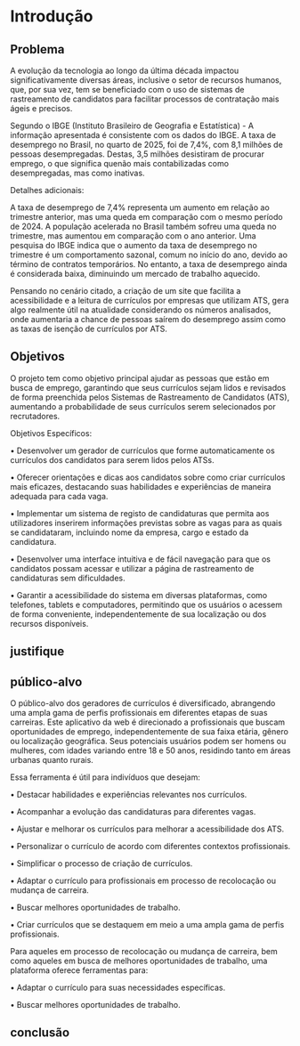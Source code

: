 # Introdução

## Problema
A evolução da tecnologia ao longo da última década impactou significativamente diversas áreas, inclusive o setor de recursos humanos, que, por sua vez, tem se beneficiado com o uso de sistemas de rastreamento de candidatos para facilitar processos de contratação mais ágeis e precisos.


Segundo o IBGE (Instituto Brasileiro de Geografia e Estatística) - A informação apresentada é consistente com os dados do IBGE. A taxa de desemprego no Brasil, no quarto de 2025, foi de 7,4%, com 8,1 milhões de pessoas desempregadas. Destas, 3,5 milhões desistiram de procurar emprego, o que significa quenão mais contabilizadas como desempregadas, mas como inativas. 

Detalhes adicionais:

A taxa de desemprego de 7,4% representa um aumento em relação ao trimestre anterior, mas uma queda em comparação com o mesmo período de 2024.
A população acelerada no Brasil também sofreu uma queda no trimestre, mas aumentou em comparação com o ano anterior.
Uma pesquisa do IBGE indica que o aumento da taxa de desemprego no trimestre é um comportamento sazonal, comum no início do ano, devido ao término de contratos temporários.
No entanto, a taxa de desemprego ainda é considerada baixa, diminuindo um mercado de trabalho aquecido. 

Pensando no cenário citado, a criação de um site que facilita a acessibilidade e a leitura de currículos por empresas que utilizam ATS, gera algo realmente útil na atualidade considerando os números analisados, onde aumentaria a chance de pessoas saírem do desemprego assim como as taxas de isenção de currículos por ATS.

## Objetivos

O projeto tem como objetivo principal ajudar as pessoas que estão em busca de emprego, garantindo que seus currículos sejam lidos e revisados ​​de forma preenchida pelos Sistemas de Rastreamento de Candidatos (ATS), aumentando a probabilidade de seus currículos serem selecionados por recrutadores.

Objetivos Específicos:

• Desenvolver um gerador de currículos que forme automaticamente os currículos dos candidatos para serem lidos pelos ATSs.

• Oferecer orientações e dicas aos candidatos sobre como criar currículos mais eficazes, destacando suas habilidades e experiências de maneira adequada para cada vaga.

• Implementar um sistema de registo de candidaturas que permita aos utilizadores inserirem informações previstas sobre as vagas para as quais se candidataram, incluindo nome da empresa, cargo e estado da candidatura.

• Desenvolver uma interface intuitiva e de fácil navegação para que os candidatos possam acessar e utilizar a página de rastreamento de candidaturas sem dificuldades.

• Garantir a acessibilidade do sistema em diversas plataformas, como telefones, tablets e computadores, permitindo que os usuários o acessem de forma conveniente, independentemente de sua localização ou dos recursos disponíveis.

## justifique

## público-alvo

O público-alvo dos geradores de currículos é diversificado, abrangendo uma ampla gama de perfis profissionais em diferentes etapas de suas carreiras. Este aplicativo da web é direcionado a profissionais que buscam oportunidades de emprego, independentemente de sua faixa etária, gênero ou localização geográfica. Seus potenciais usuários podem ser homens ou mulheres, com idades variando entre 18 e 50 anos, residindo tanto em áreas urbanas quanto rurais.

Essa ferramenta é útil para indivíduos que desejam:

• Destacar habilidades e experiências relevantes nos currículos.

• Acompanhar a evolução das candidaturas para diferentes vagas.

• Ajustar e melhorar os currículos para melhorar a acessibilidade dos ATS.

• Personalizar o currículo de acordo com diferentes contextos profissionais.

• Simplificar o processo de criação de currículos.

• Adaptar o currículo para profissionais em processo de recolocação ou mudança de carreira.

• Buscar melhores oportunidades de trabalho.

• Criar currículos que se destaquem em meio a uma ampla gama de perfis profissionais.

Para aqueles em processo de recolocação ou mudança de carreira, bem como aqueles em busca de melhores oportunidades de trabalho, uma plataforma oferece ferramentas para:

• Adaptar o currículo para suas necessidades específicas.

• Buscar melhores oportunidades de trabalho.

## conclusão
